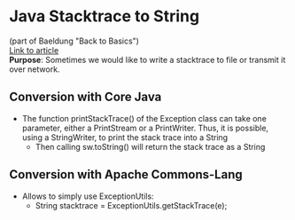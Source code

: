 # Java Stacktrace to String 
(part of Baeldung "Back to Basics")  
[Link to article](https://www.baeldung.com/java-stacktrace-to-string)  
**Purpose**: Sometimes we would like to write a stacktrace to file or transmit it over network.  
## Conversion with Core Java
* The function printStackTrace() of the Exception class can take one parameter, either a PrintStream or a PrintWriter. Thus, it is possible, using a StringWriter, to print the stack trace into a String
	* Then calling sw.toString() will return the stack trace as a String
## Conversion with Apache Commons-Lang
* Allows to simply use ExceptionUtils:
	* String stacktrace = ExceptionUtils.getStackTrace(e);